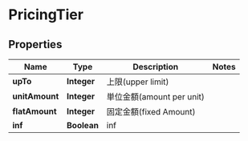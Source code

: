 

# PricingTier


## Properties

| Name | Type | Description | Notes |
|------------ | ------------- | ------------- | -------------|
|**upTo** | **Integer** | 上限(upper limit) |  |
|**unitAmount** | **Integer** | 単位金額(amount per unit) |  |
|**flatAmount** | **Integer** | 固定金額(fixed Amount) |  |
|**inf** | **Boolean** | inf |  |



